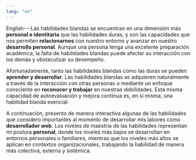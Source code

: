 ```yaml
---
lang: "en"
---
```

English---Las habilidades blandas se encuentran en una dimensión más **personal e identitaria** que las habilidades duras, y son las capacidades que nos permiten **relacionarnos** con nuestro entorno y avanzar en nuestro **desarrollo personal**. Aunque una persona tenga una excelente preparación académica, la falta de habilidades blandas puede afectar su interacción con los demás y obstaculizar su desempeño.
  
Afortunadamente, tanto las habilidades blandas como las duras se pueden **aprender y desarrollar**. Las habilidades blandas se adquieren naturalmente a través de la interacción con otras personas o mediante un enfoque consciente en **reconocer y trabajar** en nuestras debilidades. Esta misma capacidad de autoevaluación y mejora continua es, en sí misma, una habilidad blanda esencial.
    
A continuación, presento de manera interactiva algunas de las habilidades que considero importantes al momento de desarrollar mis labores como **desarrollador web**. Los niveles de maestría de las habilidades representan mi postura **personal**, donde los niveles más bajos se desarrollan en entornos personales o familiares, mientras que los niveles más altos se aplican en contextos organizacionales, trabajando la habilidad de manera más colectiva, externa y sistémica.
